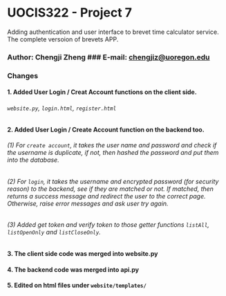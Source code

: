 # UOCIS322 - Project 7 #
Adding authentication and user interface to brevet time calculator service. The complete versoion of brevets APP.


### Author: Chengji Zheng           ### E-mail: chengjiz@uoregon.edu


### Changes
#### 1. Added User Login / Creat Account functions on the client side.
###### `website.py`, `login.html`, `register.html`
#### 2. Added User Login / Create Account function on the backend too. 
###### (1) For `create account`, it takes the user name and password and check if the username is duplicate, if not, then hashed the password and put them into the database. 
###### (2) For `login`, it takes the username and encrypted password (for security reason) to the backend, see if they are matched or not. If matched, then returns a success message and redirect the user to the correct page. Otherwise, raise error messages and ask user try again.
###### (3) Added get token and verify token to those getter functions `listAll`, `listOpenOnly` and `listCloseOnly`.
#### 3. The client side code was merged into website.py
#### 4. The backend code was merged into api.py
#### 5. Edited on html files under `website/templates/`





